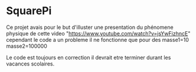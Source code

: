 # SquarePi

Ce projet avais pour le but d'illuster une presentation du phénomene physique de cette video "https://www.youtube.com/watch?v=jsYwFizhncE"
cependant le code a un probleme il ne fonctionne que pour des masse1=10  masse2=100000 

Le code est toujours en correction il devrait etre terminer durant les vacances scolaires.

